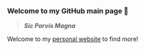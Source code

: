 ### Welcome to my GitHub main page 👋  
> **_Sic Parvis Magna_**

Welcome to my [personal website](http://zichengduan.github.io/) to find more!

